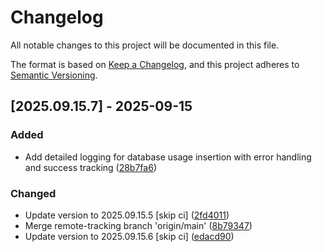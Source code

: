 # Changelog

All notable changes to this project will be documented in this file.

The format is based on [Keep a Changelog](https://keepachangelog.com/en/1.0.0/),
and this project adheres to [Semantic Versioning](https://semver.org/spec/v2.0.0.html).

## [2025.09.15.7] - 2025-09-15

### Added

* Add detailed logging for database usage insertion with error handling and success tracking ([28b7fa6](https://github.com/N6REJ/bears_aichatbot/commit/28b7fa6))

### Changed

* Update version to 2025.09.15.5 [skip ci] ([2fd4011](https://github.com/N6REJ/bears_aichatbot/commit/2fd4011))
* Merge remote-tracking branch 'origin/main' ([8b79347](https://github.com/N6REJ/bears_aichatbot/commit/8b79347))
* Update version to 2025.09.15.6 [skip ci] ([edacd90](https://github.com/N6REJ/bears_aichatbot/commit/edacd90))

